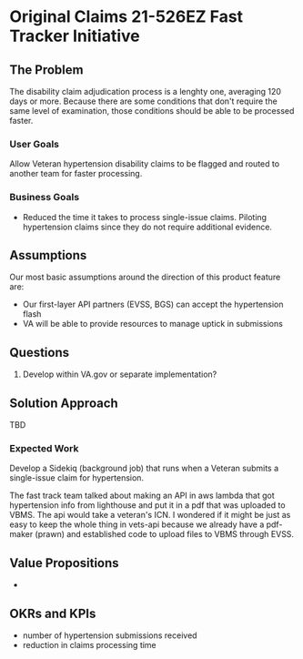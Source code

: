 # Original Claims 21-526EZ Fast Tracker Initiative

## The Problem
The disability claim adjudication process is a lenghty one, averaging 120 days or more. Because there are some conditions that don't require the same level of examination, those conditions should be able to be processed faster.


### User Goals
Allow Veteran hypertension disability claims to be flagged and routed to another team for faster processing.  

### Business Goals
  - Reduced the time it takes to process single-issue claims. Piloting hypertension claims since they do not require additional evidence.

## Assumptions
Our most basic assumptions around the direction of this product feature are:

- Our first-layer API partners (EVSS, BGS) can accept the hypertension flash
- VA will be able to provide resources to manage uptick in submissions


## Questions
1. Develop within VA.gov or separate implementation?      

## Solution Approach
TBD

### Expected Work
Develop a Sidekiq (background job) that runs when a Veteran submits a single-issue claim for hypertension.

The fast track team talked about making an API in aws lambda that got hypertension info from lighthouse and put it in a pdf that was uploaded to VBMS. The api would take a veteran's ICN. I wondered if it might be just as easy to keep the whole thing in vets-api because we already have a pdf-maker (prawn) and established code to upload files to VBMS through EVSS.


## Value Propositions
- 

## OKRs and KPIs
- number of hypertension submissions received
- reduction in claims processing time

